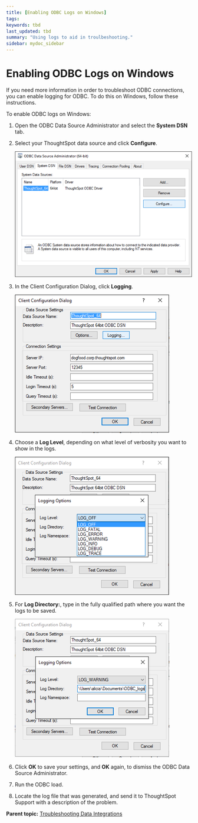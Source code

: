 ```yaml
---
title: [Enabling ODBC Logs on Windows]
tags: 
keywords: tbd
last_updated: tbd
summary: "Using logs to aid in troulbeshooting."
sidebar: mydoc_sidebar
---
```

# Enabling ODBC Logs on Windows

If you need more information in order to troubleshoot ODBC connections, you can enable logging for ODBC. To do this on Windows, follow these instructions.

To enable ODBC logs on Windows:

1.   Open the ODBC Data Source Administrator and select the **System DSN** tab.
2.  Select your ThoughtSpot data source and click **Configure**.

     ![](../../images/odbc_logs_1.png "Configure ODBC data source")

3.  In the Client Configuration Dialog, click **Logging**.

     ![](../../images/odbc_logs_2.png "Configure ODBC Logging")

4.  Choose a **Log Level**, depending on what level of verbosity you want to show in the logs.

     ![](../../images/odbc_logs_3.png "Windows ODBC Logging Setup")

5.  For **Log Directory:**, type in the fully qualified path where you want the logs to be saved.

     ![](../../images/odbc_logs_4.png "Windows ODBC Logging Setup")

6.   Click **OK** to save your settings, and **OK** again, to dismiss the ODBC Data Source Administrator.
7.   Run the ODBC load.
8.   Locate the log file that was generated, and send it to ThoughtSpot Support with a description of the problem.

**Parent topic:** [Troubleshooting Data Integrations](../../data_integration/troubleshooting/troubleshooting_intro.html)
